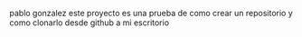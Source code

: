 pablo gonzalez
este proyecto es una prueba de como crear un repositorio y como clonarlo desde github a mi escritorio
